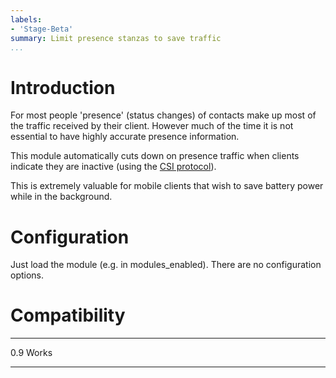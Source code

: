```yaml
---
labels:
- 'Stage-Beta'
summary: Limit presence stanzas to save traffic
...
```


Introduction
============

For most people 'presence' (status changes) of contacts make up most of
the traffic received by their client. However much of the time it is not
essential to have highly accurate presence information.

This module automatically cuts down on presence traffic when clients
indicate they are inactive (using the [CSI protocol](mod_csi.md)).

This is extremely valuable for mobile clients that wish to save battery
power while in the background.

Configuration
=============

Just load the module (e.g. in modules\_enabled). There are no
configuration options.

Compatibility
=============

  ----- -------
  0.9   Works
  ----- -------
